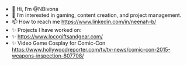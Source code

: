 - 👋 Hi, I’m @NBivona
- 👀 I’m interested in gaming, content creation, and project management.
- 📫 How to reach me https://www.linkedin.com/in/neenah-b/
- ✨ Projects I have worked on: 
- ✨ https://www.locogiftsandgear.com/ 
- ✨ Video Game Cosplay for Comic-Con https://www.hollywoodreporter.com/tv/tv-news/comic-con-2015-weapons-inspection-807708/


